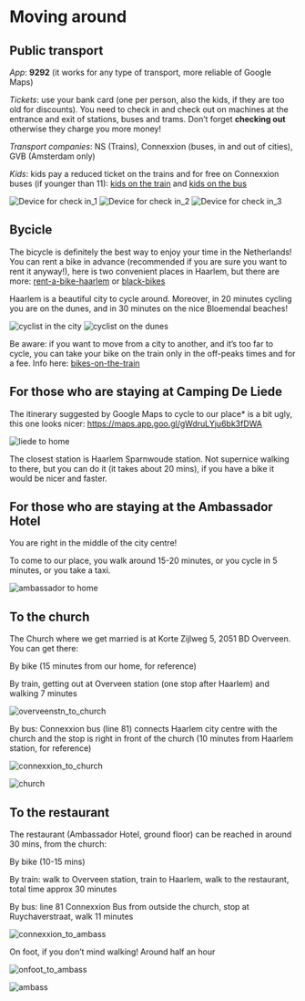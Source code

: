 # Moving around

## Public transport

*App*: **9292** (it works for any type of transport, more reliable of Google Maps)

*Tickets*: use your bank card (one per person, also the kids, if they are too old for discounts). You need to check in and check out on machines at the entrance and exit of stations, buses and trams. Don’t forget **checking out** otherwise they charge you more money!

*Transport companies*: NS (Trains), Connexxion (buses, in and out of cities), GVB (Amsterdam only)

*Kids*: kids pay a reduced ticket on the trains and for free on Connexxion buses (if younger than 11): [kids on the train](https://www.ns.nl/en/tickets/railrunner) and [kids on the bus](https://www.connexxion.nl/en/shop/tickets/free-kids-day-ticket)

![Device for check in_1](Picture3.jpg)  ![Device for check in_2](Picture4.jpg) ![Device for check in_3](Picture5.jpg) 



## Bycicle

The bicycle is definitely the best way to enjoy your time in the Netherlands!
You can rent a bike in advance (recommended if you are sure you want to rent it anyway!), here is two convenient places in Haarlem, but there are more: [rent-a-bike-haarlem](https://www.rentabikehaarlem.nl) or [black-bikes](https://black-bikes.com/bike-rental-locations/haarlem/)

Haarlem is a beautiful city to cycle around. Moreover, in 20 minutes cycling you are on the dunes, and in 30 minutes on the nice Bloemendal beaches!

![cyclist in the city](Picture6.jpg)  ![cyclist on the dunes](Picture7.png)

Be aware: if you want to move from a city to another, and it’s too far to cycle, you can take your bike on the train only in the off-peaks times and for a fee. Info here: [bikes-on-the-train](https://www.ns.nl/en/travel-information/bikes-on-the-train.html)



## For those who are staying at Camping De Liede

The itinerary suggested by Google Maps to cycle to our place* is a bit ugly, this one looks nicer: https://maps.app.goo.gl/gWdruLYju6bk3fDWA

![liede to home](Picture8.png) 

The closest station is Haarlem Sparnwoude station. Not supernice walking to there, but you can do it (it takes about 20 mins), if you have a bike it would be nicer and faster.



## For those who are staying at the Ambassador Hotel

You are right in the middle of the city centre!

To come to our place, you walk around 15-20 minutes, or you cycle in 5 minutes, or you take a taxi.

![ambassador to home](Picture9.png) 



## To the church
The Church where we get married is at Korte Zijlweg 5, 2051 BD Overveen.
You can get there:

By bike (15 minutes from our home, for reference)

By train, getting out at Overveen station (one stop after Haarlem) and walking 7 minutes

![overveenstn_to_church](Picture11.png) 

By bus: Connexxion bus (line 81) connects Haarlem city centre with the church and the stop is right in front of the church (10 minutes from Haarlem station, for reference)

![connexxion_to_church](Picture13.png) 

![church](Picture12.png) 



## To the restaurant
The restaurant (Ambassador Hotel, ground floor) can be reached in around 30 mins, from the church:

By bike (10-15 mins)

By train: walk to Overveen station, train to Haarlem, walk to the restaurant, total time approx 30 minutes

By bus: line 81 Connexxion Bus from outside the church, stop at Ruychaverstraat, walk 11 minutes

![connexxion_to_ambass](Picture14.png) 

On foot, if you don’t mind walking! Around half an hour

![onfoot_to_ambass](Picture16.png) 

![ambass](Picture15.png) 










